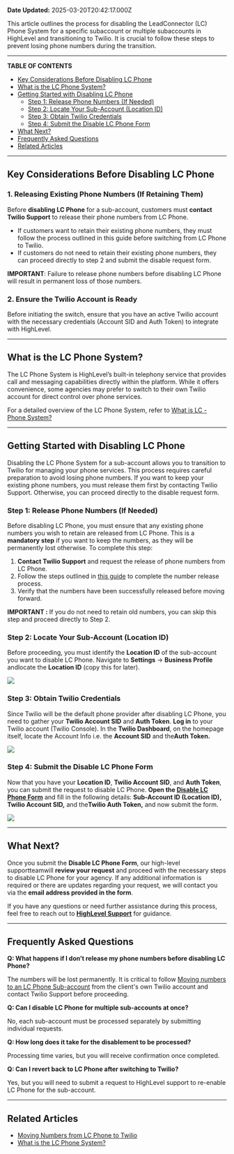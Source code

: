 **Date Updated:** 2025-03-20T20:42:17.000Z

This article outlines the process for disabling the LeadConnector (LC) Phone System for a specific subaccount or multiple subaccounts in HighLevel and transitioning to Twilio. It is crucial to follow these steps to prevent losing phone numbers during the transition.

---

**TABLE OF CONTENTS**

* [Key Considerations Before Disabling LC Phone](#Key-Considerations-Before-Disabling-LC-Phone)
* [What is the LC Phone System?](#What-is-the-LC-Phone-System?)
* [Getting Started with Disabling LC Phone](#Getting-Started-with-Disabling-LC-Phone)  
   * [Step 1: Release Phone Numbers (If Needed)](#Step-1%3A-Release-Phone-Numbers-%28If-Needed%29)  
   * [Step 2: Locate Your Sub-Account (Location ID)](#Step-2%3A%C2%A0Locate-Your-Sub-Account-%28Location-ID%29)  
   * [Step 3: Obtain Twilio Credentials](#Step-3%3A-Obtain-Twilio-Credentials)  
   * [Step 4: Submit the Disable LC Phone Form](#Step-4%3A-Submit-the-Disable-LC-Phone-Form)
* [What Next?](#What-%C2%A0Next?)
* [Frequently Asked Questions](#Frequently-Asked-Questions)
* [Related Articles](#Related-Articles)

---

## **Key Considerations Before Disabling LC Phone**

  
### **1\. Releasing Existing Phone Numbers (If Retaining Them)**

  
Before **disabling LC Phone** for a sub-account, customers must **contact Twilio Support** to release their phone numbers from LC Phone.

* If customers want to retain their existing phone numbers, they must follow the process outlined in this guide before switching from LC Phone to Twilio.
* If customers do not need to retain their existing phone numbers, they can proceed directly to step 2 and submit the disable request form.

  
**IMPORTANT**: Failure to release phone numbers before disabling LC Phone will result in permanent loss of those numbers.

  
### **2\. Ensure the Twilio Account is Ready**

  
Before initiating the switch, ensure that you have an active Twilio account with the necessary credentials (Account SID and Auth Token) to integrate with HighLevel.

---

## **What is the LC Phone System?**

  
The LC Phone System is HighLevel’s built-in telephony service that provides call and messaging capabilities directly within the platform. While it offers convenience, some agencies may prefer to switch to their own Twilio account for direct control over phone services.

  
For a detailed overview of the LC Phone System, refer to [](https://help.gohighlevel.com/support/solutions/articles/48001223546-what-is-lc-phone-system-)[What is LC - Phone System?](https://help.gohighlevel.com/support/solutions/articles/48001223546-what-is-lc-phone-system-)

---

## **Getting Started with Disabling LC Phone**

  
Disabling the LC Phone System for a sub-account allows you to transition to Twilio for managing your phone services. This process requires careful preparation to avoid losing phone numbers. If you want to keep your existing phone numbers, you must release them first by contacting Twilio Support. Otherwise, you can proceed directly to the disable request form.

  
### **Step 1: Release Phone Numbers (If Needed)**

  
Before disabling LC Phone, you must ensure that any existing phone numbers you wish to retain are released from LC Phone. This is a **mandatory step** if you want to keep the numbers, as they will be permanently lost otherwise. To complete this step:

  
1. **Contact Twilio Support** and request the release of phone numbers from LC Phone.
2. Follow the steps outlined in [this guide](https://help.gohighlevel.com/support/solutions/articles/48001240108-moving-numbers-to-an-lc-phone-sub-account-from-the-client-s-own-twilio-account) to complete the number release process.
3. Verify that the numbers have been successfully released before moving forward.

  
**IMPORTANT :** If you do not need to retain old numbers, you can skip this step and proceed directly to Step 2.

  
### **Step 2:** Locate Your Sub-Account (Location ID)

  
Before proceeding, you must identify the **Location ID** of the sub-account you want to disable LC Phone. Navigate to **Settings** → **Business Profile** andlocate the **Location ID** (copy this for later).

  
![](https://s3.amazonaws.com/cdn.freshdesk.com/data/helpdesk/attachments/production/155043047417/original/JXVARFyN3dAGT8mPq6TtipqbDehtF6bxvA.png?1741697994)
  
  
### **Step 3: Obtain Twilio Credentials**

  
Since Twilio will be the default phone provider after disabling LC Phone, you need to gather your **Twilio Account SID** and **Auth Token**. **Log in** to your Twilio account (Twilio Console). In the **Twilio Dashboard**, on the homepage itself, locate the Account Info i.e. the **Account SID** and the**Auth Token.** 

  
**![](https://s3.amazonaws.com/cdn.freshdesk.com/data/helpdesk/attachments/production/155043047852/original/dG7VuQOylrHPS2m5NEO8s-iG-mxIPKjuWA.png?1741698310)**
  
  
### **Step 4: Submit the Disable LC Phone Form**

  
Now that you have your **Location ID**, **Twilio Account SID**, and **Auth Token**, you can submit the request to disable LC Phone. **Open the [Disable LC Phone Form](https://link.gohighlevel.com/widget/form/ItLl5XOY2IQcSI8iDkiR)** and fill in the following details: **Sub-Account ID (Location ID),** **Twilio Account SID,** and the**Twilio Auth Token,** and now submit the form.

  
![](https://s3.amazonaws.com/cdn.freshdesk.com/data/helpdesk/attachments/production/155043048303/original/FZGwYgkOf7QQ4A_mc2hJsg5Y0Y6SUM4zFQ.png?1741698536)

---

## **What Next?**

  
Once you submit the **Disable LC Phone Form**, our high-level supportteamwill **review your request** and proceed with the necessary steps to disable LC Phone for your agency. If any additional information is required or there are updates regarding your request, we will contact you via the **email address provided in the form**.

  
If you have any questions or need further assistance during this process, feel free to reach out to **[HighLevel Support](https://help.gohighlevel.com)** for guidance.

---

## **Frequently Asked Questions**

  
**Q: What happens if I don’t release my phone numbers before disabling LC Phone?**

The numbers will be lost permanently. It is critical to follow [Moving numbers to an LC Phone Sub-account](https://help.gohighlevel.com/support/solutions/articles/48001240108-moving-numbers-to-an-lc-phone-sub-account-from-the-client-s-own-twilio-account) from the client's own Twilio account and contact Twilio Support before proceeding.
  
  
**Q: Can I disable LC Phone for multiple sub-accounts at once?**

No, each sub-account must be processed separately by submitting individual requests.
  
  
**Q: How long does it take for the disablement to be processed?**

Processing time varies, but you will receive confirmation once completed.
  
  
**Q: Can I revert back to LC Phone after switching to Twilio?**

Yes, but you will need to submit a request to HighLevel support to re-enable LC Phone for the sub-account.

---

## **Related Articles**

* [Moving Numbers from LC Phone to Twilio](https://help.gohighlevel.com/support/solutions/articles/48001240107-moving-numbers-out-of-an-lc-phone-sub-account-to-the-client-s-own-twilio-account)
* [What is the LC Phone System?](https://help.gohighlevel.com/support/solutions/articles/48001223546-what-is-lc-phone-system-)